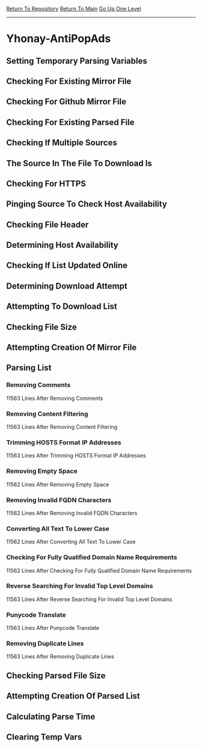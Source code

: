[Return To Repository](https://github.com/deathbybandaid/piholeparser/)
[Return To Main](https://github.com/deathbybandaid/piholeparser/blob/master/RecentRunLogs/Mainlog.md)
[Go Up One Level](https://github.com/deathbybandaid/piholeparser/blob/master/RecentRunLogs/TopLevelScripts/30-Processing-External-Blacklists.md)
____________________________________
# Yhonay-AntiPopAds
## Setting Temporary Parsing Variables
## Checking For Existing Mirror File
## Checking For Github Mirror File
## Checking For Existing Parsed File
## Checking If Multiple Sources
## The Source In The File To Download Is
## Checking For HTTPS
## Pinging Source To Check Host Availability
## Checking File Header
## Determining Host Availability
## Checking If List Updated Online
## Determining Download Attempt
## Attempting To Download List
## Checking File Size
## Attempting Creation Of Mirror File
## Parsing List
### Removing Comments
11563 Lines After Removing Comments
### Removing Content Filtering
11563 Lines After Removing Content Filtering
### Trimming HOSTS Format IP Addresses
11563 Lines After Trimming HOSTS Format IP Addresses
### Removing Empty Space
11562 Lines After Removing Empty Space
### Removing Invalid FQDN Characters
11562 Lines After Removing Invalid FQDN Characters
### Converting All Text To Lower Case
11562 Lines After Converting All Text To Lower Case
### Checking For Fully Qualified Domain Name Requirements
11562 Lines After Checking For Fully Qualified Domain Name Requirements
### Reverse Searching For Invalid Top Level Domains
11563 Lines After Reverse Searching For Invalid Top Level Domains
### Punycode Translate
11563 Lines After Punycode Translate
### Removing Duplicate Lines
11563 Lines After Removing Duplicate Lines
## Checking Parsed File Size
## Attempting Creation Of Parsed List
## Calculating Parse Time
## Clearing Temp Vars
